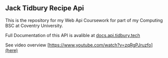 ## Jack Tidbury Recipe Api

This is the repository for my Web Api Coursework for part of my Computing BSC at Coventry University.

Full Documentation of this API is avalible at [docs.api.tidbury.tech](http://docs.api.tidbury.tech)

See video overview  [https://www.youtube.com/watch?v=zqRgPJruzfo](here)

